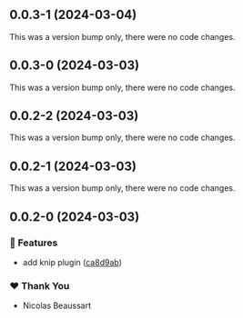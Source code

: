 ## 0.0.3-1 (2024-03-04)

This was a version bump only, there were no code changes.

## 0.0.3-0 (2024-03-03)

This was a version bump only, there were no code changes.

## 0.0.2-2 (2024-03-03)

This was a version bump only, there were no code changes.

## 0.0.2-1 (2024-03-03)

This was a version bump only, there were no code changes.

## 0.0.2-0 (2024-03-03)


### 🚀 Features

- add knip plugin ([ca8d9ab](https://github.com/beaussan/nx-tools/commit/ca8d9ab))

### ❤️  Thank You

- Nicolas Beaussart